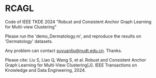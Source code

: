 # RCAGL
Code of IEEE TKDE 2024 "Robust and Consistent Anchor Graph Learning for Multi-view Clustering"

Please run the 'demo_Dermatology.m', and reproduce the results on 'Dermatology' datasets.

Any problem can contact suyuanliu@nudt.edu.cn. Thanks.

Please cite: Liu S, Liao Q, Wang S, et al. Robust and Consistent Anchor Graph Learning for Multi-View Clustering[J]. IEEE Transactions on Knowledge and Data Engineering, 2024.
